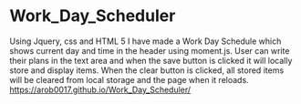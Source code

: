 # Work_Day_Scheduler

Using Jquery, css and HTML 5 I have made a Work Day Schedule which shows current day and time in the header using moment.js. User can write their plans in the text area and when the save button is clicked it will locally store and display items. When the clear button is clicked, all stored items will be cleared from local storage and the page when it reloads.
https://arob0017.github.io/Work_Day_Scheduler/

